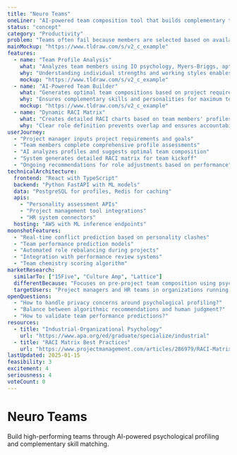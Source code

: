 ```yaml
---
title: "Neuro Teams"
oneLiner: "AI-powered team composition tool that builds complementary teams based on psychological profiles and expertise"
status: "concept"
category: "Productivity"
problem: "Teams often fail because members are selected based on availability rather than complementary strengths. Without understanding personality types, aptitudes, and working styles, teams struggle with conflict, miscommunication, and inefficient role allocation."
mainMockup: "https://www.tldraw.com/s/v2_c_example"
features:
  - name: "Team Profile Analysis"
    what: "Analyzes team members using IO psychology, Myers-Briggs, aptitudes, and pain thresholds"
    why: "Understanding individual strengths and working styles enables optimal team composition"
    mockup: "https://www.tldraw.com/s/v2_c_example"
  - name: "AI-Powered Team Builder"
    what: "Generates optimal team compositions based on project requirements and available talent"
    why: "Ensures complementary skills and personalities for maximum team effectiveness"
    mockup: "https://www.tldraw.com/s/v2_c_example"
  - name: "Dynamic RACI Matrix"
    what: "Creates detailed RACI charts based on team members' profiles and project goals"
    why: "Clear role definition prevents overlap and ensures accountability"
userJourney:
  - "Project manager inputs project requirements and goals"
  - "Team members complete comprehensive profile assessments"
  - "AI analyzes profiles and suggests optimal team composition"
  - "System generates detailed RACI matrix for team kickoff"
  - "Ongoing recommendations for role adjustments based on performance"
technicalArchitecture:
  frontend: "React with TypeScript"
  backend: "Python FastAPI with ML models"
  data: "PostgreSQL for profiles, Redis for caching"
  apis:
    - "Personality assessment APIs"
    - "Project management tool integrations"
    - "HR system connectors"
  hosting: "AWS with ML inference endpoints"
moonshotFeatures:
  - "Real-time conflict prediction based on personality clashes"
  - "Team performance prediction models"
  - "Automated role rebalancing during projects"
  - "Integration with performance review systems"
  - "Team chemistry scoring algorithm"
marketResearch:
  similarTo: ["15Five", "Culture Amp", "Lattice"]
  differentBecause: "Focuses on pre-project team composition using psychological profiling rather than post-project feedback"
  targetUsers: "Project managers and HR teams in organizations running complex, cross-functional projects"
openQuestions:
  - "How to handle privacy concerns around psychological profiling?"
  - "Balance between algorithmic recommendations and human judgment?"
  - "How to validate team performance predictions?"
resources:
  - title: "Industrial-Organizational Psychology"
    url: "https://www.apa.org/ed/graduate/specialize/industrial"
  - title: "RACI Matrix Best Practices"
    url: "https://www.projectmanagement.com/articles/286979/RACI-Matrix"
lastUpdated: 2025-01-15
feasibility: 3
excitement: 4
seriousness: 4
voteCount: 0
---
```


# Neuro Teams

Build high-performing teams through AI-powered psychological profiling and complementary skill matching.